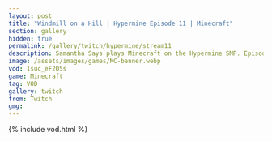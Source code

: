 ```yaml
---
layout: post
title: "Windmill on a Hill | Hypermine Episode 11 | Minecraft"
section: gallery
hidden: true
permalink: /gallery/twitch/hypermine/stream11
description: Samantha Says plays Minecraft on the Hypermine SMP. Episode 11.
image: /assets/images/games/MC-banner.webp
vod: 1suc_eF2O5s
game: Minecraft
tag: VOD
gallery: twitch
from: Twitch
gmg:
---
```

{% include vod.html %}